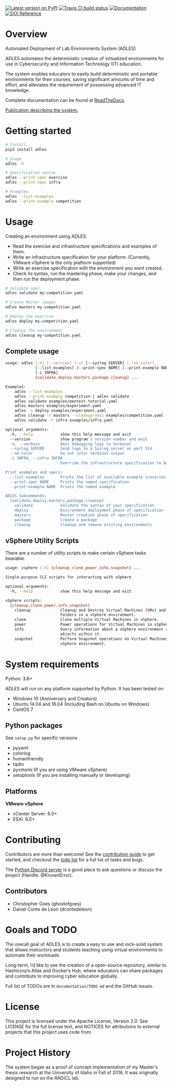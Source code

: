
[![Latest version on PyPI](https://badge.fury.io/py/ADLES.svg)](https://pypi.org/project/ADLES/)
[![Travis CI build status](https://travis-ci.org/GhostofGoes/ADLES.svg?branch=master)](https://travis-ci.org/GhostofGoes/ADLES)
[![Documentation](https://readthedocs.org/projects/adles/badge/)](http://adles.readthedocs.io/en/latest/)
[![DOI Reference](https://zenodo.org/badge/68841026.svg)](https://zenodo.org/badge/latestdoi/68841026)


# Overview
Automated Deployment of Lab Environments System (ADLES)

ADLES automates the deterministic creation of virtualized environments for use
in Cybersecurity and Information Technology (IT) education.

The system enables educators to easily build deterministic and portable
environments for their courses, saving significant amounts of time and effort,
and alleviates the requirement of possessing advanced IT knowledge.

Complete documentation can be found at [ReadTheDocs](https://adles.readthedocs.io).

[Publication describing the system.](https://doi.org/10.1016/j.cose.2017.12.007)

# Getting started
```bash
# Install
pip3 install adles

# Usage
adles -h

# Specification syntax
adles --print-spec exercise
adles --print-spec infra

# Examples
adles --list-examples
adles --print-example competition
```

# Usage
Creating an environment using ADLES:
* Read the exercise and infrastructure specifications and examples of them.
* Write an infrastructure specification for your platform. (Currently, VMware vSphere is the only platform supported)
* Write an exercise specification with the environment you want created.
* Check its syntax, run the mastering phase, make your changes, and then run the deployment phase.

```bash
# Validate spec
adles validate my-competition.yaml

# Create Master images
adles masters my-competition.yaml

# Deploy the exercise
adles deploy my-competition.yaml

# Cleanup the environment
adles cleanup my-competition.yaml
```

## Complete usage
```bash
usage: adles [-h] [--version] [-v] [--syslog SERVER] [--no-color]
             [--list-examples] [--print-spec NAME] [--print-example NAME]
             [-i INFRA]
             {validate,deploy,masters,package,cleanup} ...

Examples:
    adles --list-examples
    adles --print-example competition | adles validate -
    adles validate examples/pentest-tutorial.yaml
    adles masters examples/experiment.yaml
    adles -v deploy examples/experiment.yaml
    adles cleanup -t masters --cleanup-nets examples/competition.yaml
    adles validate -t infra examples/infra.yaml

optional arguments:
  -h, --help            show this help message and exit
  --version             show program's version number and exit
  -v, --verbose         Emit debugging logs to terminal
  --syslog SERVER       Send logs to a Syslog server on port 514
  --no-color            Do not color terminal output
  -i INFRA, --infra INFRA
                        Override the infrastructure specification to be used

Print examples and specs:
  --list-examples       Prints the list of available example scenarios
  --print-spec NAME     Prints the named specification
  --print-example NAME  Prints the named example

ADLES Subcommands:
  {validate,deploy,masters,package,cleanup}
    validate            Validate the syntax of your specification
    deploy              Environment deployment phase of specification
    masters             Master creation phase of specification
    package             Create a package
    cleanup             Cleanup and remove existing environments
```

## vSphere Utility Scripts
There are a number of utility scripts to make certain vSphere tasks bearable.
```bash
usage: vsphere [-h] {cleanup,clone,power,info,snapshot} ...

Single-purpose CLI scripts for interacting with vSphere

optional arguments:
  -h, --help            show this help message and exit

vSphere scripts:
  {cleanup,clone,power,info,snapshot}
    cleanup             Cleanup and Destroy Virtual Machines (VMs) and VM
                        Folders in a vSphere environment.
    clone               Clone multiple Virtual Machines in vSphere.
    power               Power operations for Virtual Machines in vSphere.
    info                Query information about a vSphere environment and
                        objects within it.
    snapshot            Perform Snapshot operations on Virtual Machines in a
                        vSphere environment.
```

# System requirements

Python: 3.6+

ADLES will run on any platform supported by Python. It has been tested on:

* Windows 10 (Anniversary and Creators)
* Ubuntu 14.04 and 16.04 (Including Bash on Ubuntu on Windows)
* CentOS 7

## Python packages
See ``setup.py`` for specific versions
* pyyaml
* colorlog
* humanfriendly
* tqdm
* pyvmomi (If you are using VMware vSphere)
* setuptools (If you are installing manually or developing)

## Platforms
**VMware vSphere**
* vCenter Server: 6.0+
* ESXi: 6.0+

# Contributing
Contributors are more than welcome!
See the [contribution guide](CONTRIBUTING.md) to get started,
and checkout the [todo list](TODO.md) for a full list of tasks and bugs.

The [Python Discord server](https://discord.gg/python) is a good place
to ask questions or discuss the project (Handle: @KnownError).

## Contributors
* Christopher Goes (ghostofgoes)
* Daniel Conte de Leon (dcontedeleon)

# Goals and TODO
The overall goal of ADLES is to create a easy to use and rock-solid system that allows instructors
and students teaching using virtual environments to automate their workloads.

Long-term, I’d like to see the creation of a open-source repository, similar to
Hashicorp’s Atlas and Docker’s Hub, where educators can share packages
and contribute to improving cyber education globally.

Full list of TODOs are in `documentation/TODO.md` and the GitHub issues.

# License
This project is licensed under the Apache License, Version 2.0. See
LICENSE for the full license text, and NOTICES for attributions to
external projects that this project uses code from.

# Project History
The system began as a proof of concept implementation of my Master's thesis research at the
University of Idaho in Fall of 2016. It was originally designed to run on the RADICL lab.
